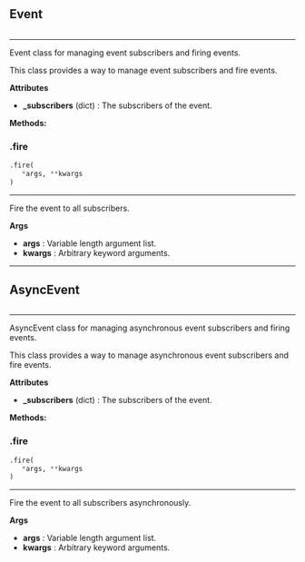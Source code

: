 #


## Event
```python 

```


---
Event class for managing event subscribers and firing events.

This class provides a way to manage event subscribers and fire events.


**Attributes**

* **_subscribers** (dict) : The subscribers of the event.



**Methods:**


### .fire
```python
.fire(
   *args, **kwargs
)
```

---
Fire the event to all subscribers.


**Args**

* **args**  : Variable length argument list.
* **kwargs**  : Arbitrary keyword arguments.


----


## AsyncEvent
```python 

```


---
AsyncEvent class for managing asynchronous event subscribers and firing events.

This class provides a way to manage asynchronous event subscribers and fire events.


**Attributes**

* **_subscribers** (dict) : The subscribers of the event.



**Methods:**


### .fire
```python
.fire(
   *args, **kwargs
)
```

---
Fire the event to all subscribers asynchronously.


**Args**

* **args**  : Variable length argument list.
* **kwargs**  : Arbitrary keyword arguments.


